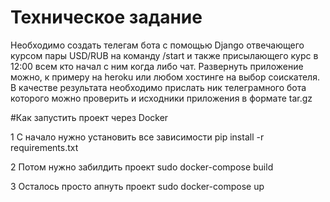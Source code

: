 # Техническое задание
Необходимо создать телегам бота с помощью Django отвечающего курсом пары USD/RUB на команду /start 
и также присылающего курс в 12:00 всем кто начал с ним когда либо чат.
Развернуть приложение можно, к примеру на heroku или любом хостинге на выбор соискателя.
В качестве результата необходимо прислать ник телеграмного бота которого можно проверить и исходники приложения в формате tar.gz

#Как запустить проект через Docker

1 С начало нужно установить все зависимости pip install -r requirements.txt


2 Потом нужно забилдить проект sudo docker-compose build

3 Осталось просто апнуть проект sudo docker-compose up
